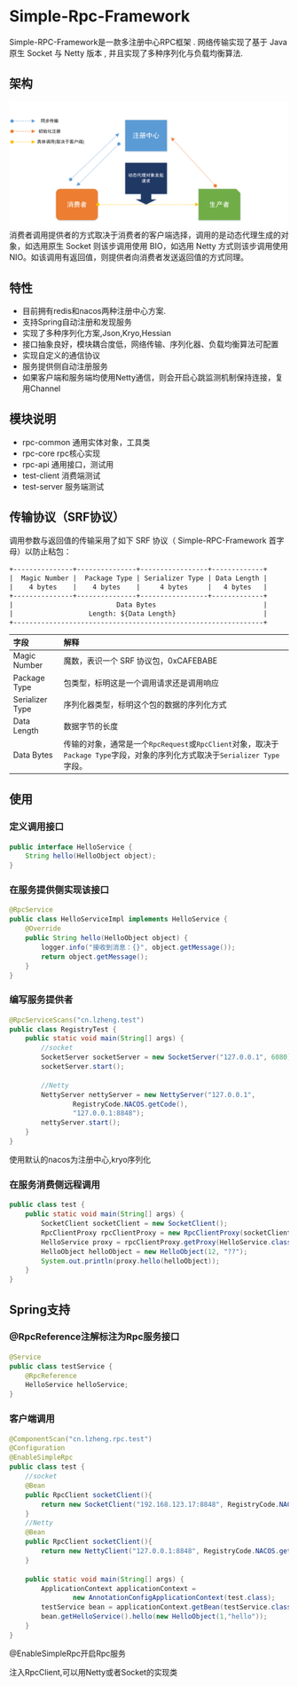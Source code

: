 # Simple-Rpc-Framework

Simple-RPC-Framework是一款多注册中心RPC框架 . 网络传输实现了基于 Java 原生 Socket 与 Netty 版本 , 并且实现了多种序列化与负载均衡算法.

## 架构

![系统架构](./img/rpc.png)
消费者调用提供者的方式取决于消费者的客户端选择，调用的是动态代理生成的对象，如选用原生 Socket 则该步调用使用 BIO，如选用 Netty 方式则该步调用使用 NIO。如该调用有返回值，则提供者向消费者发送返回值的方式同理。

## 特性

- 目前拥有redis和nacos两种注册中心方案.
- 支持Spring自动注册和发现服务  
- 实现了多种序列化方案,Json,Kryo,Hessian
- 接口抽象良好，模块耦合度低，网络传输、序列化器、负载均衡算法可配置
- 实现自定义的通信协议
- 服务提供侧自动注册服务
- 如果客户端和服务端均使用Netty通信，则会开启心跳监测机制保持连接，复用Channel

## 模块说明

- rpc-common 通用实体对象，工具类
- rpc-core rpc核心实现
- rpc-api 通用接口，测试用
- test-client 消费端测试
- test-server 服务端测试

## 传输协议（SRF协议）

调用参数与返回值的传输采用了如下 SRF 协议（ Simple-RPC-Framework 首字母）以防止粘包：

```
+---------------+---------------+-----------------+-------------+
|  Magic Number |  Package Type | Serializer Type | Data Length |
|    4 bytes    |    4 bytes    |     4 bytes     |   4 bytes   |
+---------------+---------------+-----------------+-------------+
|                          Data Bytes                           |
|                   Length: ${Data Length}                      |
+---------------------------------------------------------------+
```

| 字段            | 解释                                                         |
| :-------------- | :----------------------------------------------------------- |
| Magic Number    | 魔数，表识一个 SRF 协议包，0xCAFEBABE                        |
| Package Type    | 包类型，标明这是一个调用请求还是调用响应                     |
| Serializer Type | 序列化器类型，标明这个包的数据的序列化方式                   |
| Data Length     | 数据字节的长度                                               |
| Data Bytes      | 传输的对象，通常是一个`RpcRequest`或`RpcClient`对象，取决于`Package Type`字段，对象的序列化方式取决于`Serializer Type`字段。 |

## 使用

### 定义调用接口
```java
public interface HelloService {
    String hello(HelloObject object);
}
```

### 在服务提供侧实现该接口
```java
@RpcService
public class HelloServiceImpl implements HelloService {
    @Override
    public String hello(HelloObject object) {
        logger.info("接收到消息：{}", object.getMessage());
        return object.getMessage();
    }
}
```
### 编写服务提供者
```java
@RpcServiceScans("cn.lzheng.test")
public class RegistryTest {
    public static void main(String[] args) {
        //socket
        SocketServer socketServer = new SocketServer("127.0.0.1", 6080);
        socketServer.start();
        
        //Netty
        NettyServer nettyServer = new NettyServer("127.0.0.1",
                RegistryCode.NACOS.getCode(),
                "127.0.0.1:8848");
        nettyServer.start();
    }
}
```
使用默认的nacos为注册中心,kryo序列化

### 在服务消费侧远程调用
```java
public class test {
    public static void main(String[] args) {
        SocketClient socketClient = new SocketClient();
        RpcClientProxy rpcClientProxy = new RpcClientProxy(socketClient);
        HelloService proxy = rpcClientProxy.getProxy(HelloService.class);
        HelloObject helloObject = new HelloObject(12, "??");
        System.out.println(proxy.hello(helloObject));
    }
}
```

## Spring支持

### @RpcReference注解标注为Rpc服务接口
```java
@Service
public class testService {
    @RpcReference
    HelloService helloService;
}
```

### 客户端调用
```java
@ComponentScan("cn.lzheng.rpc.test")
@Configuration
@EnableSimpleRpc
public class test {
    //socket
    @Bean
    public RpcClient socketClient(){
        return new SocketClient("192.168.123.17:8848", RegistryCode.NACOS.getCode());
    }
    //Netty
    @Bean
    public RpcClient socketClient(){
        return new NettyClient("127.0.0.1:8848", RegistryCode.NACOS.getCode());
    }
    
    public static void main(String[] args) {
        ApplicationContext applicationContext =
                new AnnotationConfigApplicationContext(test.class);
        testService bean = applicationContext.getBean(testService.class);
        bean.getHelloService().hello(new HelloObject(1,"hello"));
    }
}

```
@EnableSimpleRpc开启Rpc服务

注入RpcClient,可以用Netty或者Socket的实现类
